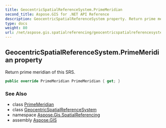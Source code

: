 ```yaml
---
title: GeocentricSpatialReferenceSystem.PrimeMeridian
second_title: Aspose.GIS for .NET API Reference
description: GeocentricSpatialReferenceSystem property. Return prime meridian of this SRS.
type: docs
weight: 80
url: /net/aspose.gis.spatialreferencing/geocentricspatialreferencesystem/primemeridian/
---
```

## GeocentricSpatialReferenceSystem.PrimeMeridian property

Return prime meridian of this SRS.

```csharp
public override PrimeMeridian PrimeMeridian { get; }
```

### See Also

* class [PrimeMeridian](../../primemeridian/)
* class [GeocentricSpatialReferenceSystem](../)
* namespace [Aspose.Gis.SpatialReferencing](../../geocentricspatialreferencesystem/)
* assembly [Aspose.GIS](../../../)


